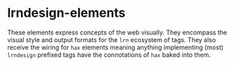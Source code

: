# lrndesign-elements

These elements express concepts of the web visually. They encompass the visual style and output formats for the `lrn` ecosystem of tags. They also receive the wiring for `hax` elements meaning anything implementing (most) `lrndesign` prefixed tags have the connotations of `hax` baked into them.